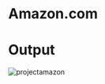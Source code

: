# Amazon.com

# Output
![projectamazon](https://github.com/Piyushsharma777/Amazon.com/assets/144089468/1308eab9-b140-4e70-8bfc-3864e8dfb067)
